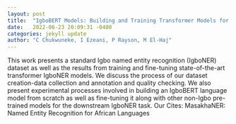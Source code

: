 ```yaml
---
layout: post
title:  "IgboBERT Models: Building and Training Transformer Models for the Igbo Language"
date:   2022-06-23 20:09:31 -0400
categories: jekyll update
author: "C Chukwuneke, I Ezeani, P Rayson, M El-Haj"
---
```

This work presents a standard Igbo named entity recognition (IgboNER) dataset as well as the results from training and fine-tuning state-of-the-art transformer IgboNER models. We discuss the process of our dataset creation-data collection and annotation and quality checking. We also present experimental processes involved in building an IgboBERT language model from scratch as well as fine-tuning it along with other non-Igbo pre-trained models for the downstream IgboNER task. Our 
Cites: MasakhaNER: Named Entity Recognition for African Languages
